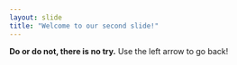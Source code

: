 ```yaml
---
layout: slide
title: "Welcome to our second slide!"
---
```

**Do or do not, there is no try.**
Use the left arrow to go back!
